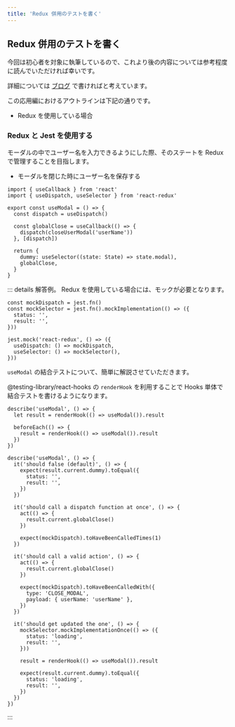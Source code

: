 ```yaml
---
title: 'Redux 併用のテストを書く'
---
```


## Redux 併用のテストを書く

今回は初心者を対象に執筆しているので、これより後の内容については参考程度に読んでいただければ幸いです。

詳細については [ブログ](https://webneko.dev/) で書ければと考えています。

この応用編におけるアウトラインは下記の通りです。

- Redux を使用している場合

### Redux と Jest を使用する

モーダルの中でユーザー名を入力できるようにした際、そのステートを Redux で管理することを目指します。

- モーダルを閉じた時にユーザー名を保存する

```tsx
import { useCallback } from 'react'
import { useDispatch, useSelector } from 'react-redux'

export const useModal = () => {
  const dispatch = useDispatch()

  const globalClose = useCallback(() => {
    dispatch(closeUserModal('userName'))
  }, [dispatch])

  return {
    dummy: useSelector((state: State) => state.modal),
    globalClose,
  }
}
```

::: details 解答例。
Redux を使用している場合には、モックが必要となります。

```tsx
const mockDispatch = jest.fn()
const mockSelector = jest.fn().mockImplementation(() => ({
  status: '',
  result: '',
}))

jest.mock('react-redux', () => ({
  useDispatch: () => mockDispatch,
  useSelector: () => mockSelector(),
}))
```

`useModal` の結合テストについて、簡単に解説させていただきます。

@testing-library/react-hooks の `renderHook` を利用することで Hooks 単体で結合テストを書けるようになります。

```tsx
describe('useModal', () => {
  let result = renderHook(() => useModal()).result

  beforeEach(() => {
    result = renderHook(() => useModal()).result
  })
})
```

```tsx
describe('useModal', () => {
  it('should false (default)', () => {
    expect(result.current.dummy).toEqual({
      status: '',
      result: '',
    })
  })

  it('should call a dispatch function at once', () => {
    act(() => {
      result.current.globalClose()
    })

    expect(mockDispatch).toHaveBeenCalledTimes(1)
  })

  it('should call a valid action', () => {
    act(() => {
      result.current.globalClose()
    })

    expect(mockDispatch).toHaveBeenCalledWith({
      type: 'CLOSE_MODAL',
      payload: { userName: 'userName' },
    })
  })

  it('should get updated the one', () => {
    mockSelector.mockImplementationOnce(() => ({
      status: 'loading',
      result: '',
    }))

    result = renderHook(() => useModal()).result

    expect(result.current.dummy).toEqual({
      status: 'loading',
      result: '',
    })
  })
})
```
:::
